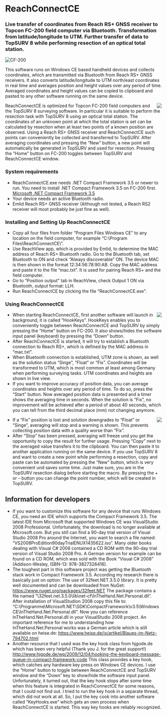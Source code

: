 # ReachConnectCE
### Live transfer of coordinates from Reach RS+ GNSS receiver to Topcon FC-200 field computer via Bluetooth. Transformation from latitude/longitude to UTM. Further transfer of data to TopSURV 8 while performing resection of an optical total station.

![CF-200](https://user-images.githubusercontent.com/21182528/65868490-a1b3b300-e378-11e9-9165-5073fd31eb14.jpg)

This software runs on Windows CE based handheld devices and collects coordinates, which are transmitted via Bluetooth from Reach RS+ GNSS receivers. It also converts latitude/longitude to UTM north/east coordinates in real time and averages position and height values over any period of time. Averaged coordinates and height values can be copied to clipboard and pasted to any other software running on the same device.

<img align="right" src="https://user-images.githubusercontent.com/21182528/65906050-0a734d80-e3c2-11e9-8821-81d46e5e0385.jpeg">
ReachConnectCE is optimized for Topcon FC-200 field computers and the TopSURV 8 surveying software. In particular it is suitable to perform the resection task with TopSURV 8 using an optical total station. The coordinates of an unknown point at which the total station is set can be calculated by resection when at least two points of a known position are observed. Using a Reach RS+ GNSS receiver and ReachConnectCE such points can conveniently be collected and transferred to TopSURV. After averaging coordinates und pressing the “New” button, a new point will automatically be generated in TopSURV and used for resection. Pressing the “Home” button on FC-200 toggles between TopSURV and ReachConnectCE window.

### System requirements
* ReachConnectCE.exe needs .NET Compact Framework 3.5 or newer to run. You need to install .NET Compact Framework 3.5 on FC-200 first. [Microsoft .NET Compact Framework 3.5](https://www.microsoft.com/en-us/download/details.aspx?id=65)
* Your device needs an active Bluetooth radio.
* Emlid Reach RS+ GNSS receiver (Although not tested, a Reach RS2 receiver will most probably be just fine as well).

### Installing and Setting Up ReachConnectCE
* Copy all four files from folder “Program Files Windows CE” to any location on the field computer, for example “C:\Program Files\ReachConnectCE\”.
* Use ReachView app, which is provided by Emlid, to determine the MAC address of Reach RS+ Bluetooth radio. Go to the Bluetooth tab, set Bluetooth to ON and check “Always discoverable” ON. The device MAC is then shown in the format 12:34:56:78:90:AB. Copy the MAC address and paste it to the file “mac.txt”. It is used for pairing Reach RS+ and the field computer.
* Go to “Position output” tab in ReachView, check Output 1 ON via Bluetooth, output format: LLH.
* Run ReachConnectCE by clicking the file "ReachConnectCE.exe".

### Using ReachConnectCE

<img align="right" src="https://user-images.githubusercontent.com/21182528/65905332-aa2fdc00-e3c0-11e9-8dcd-bec897433348.jpg">

* When starting ReachConnectCE, first another software will launch in background, it is called “HookKeys”. HookKeys enables you to conveniently toggle between ReachConnectCE and TopSURV by simply pressing the “Home” button on FC-200. It also shows/hides the software input panel (keyboard) by pressing the “Down” button.
* After ReachConnectCE is started, it will try to establish a Bluetooth connection to Reach RS+, which is defined by the MAC address in “mac.txt”.
* When Bluetooth connection is established, UTM zone is shown, as well as the solution status “Singe”, “Float” or “Fix”. Coordinates will be transformed to UTM, which is most common at least among Germany when performing surveying tasks. UTM coordinates and heights are shown in live view.
* If you want to improve accuracy of position data, you can average coordinates and heights over any period of time. To do so, press the “Start” button. Now averaged position data is presented and a timer shows the averaging time in seconds. When the solution is “Fix”, no improvement will be achieved after a period of about 40 seconds, which you can tell from the third decimal place (mm) not changing anymore.

<img align="right" src="https://user-images.githubusercontent.com/21182528/65902356-879ac480-e3ba-11e9-8b6a-19cd81ec447f.jpg">

* If a “Fix” position is lost and solution downgrades to “Float” or “Singe”, averaging will stop and a warning is shown. This prevents collecting position data with a quality worse than “Fix”.
* After “Stop” has been pressed, averaging will freeze und you get the opportunity to copy the result for further usage. Pressing “Copy” next to the averaged value transfers it to the clipboard. You can then paste it to another application running on the same device. If you use TopSURV 8 and want to create a new point while performing a resection, copy and paste can be automated by pressing the “New” button, which is very convenient und saves some time. Just make sure, you are in the TopSURV resection dialog before starting the macro. By pressing the + or – button you can change the point number, which will be created in TopSURV.

## Information for developers
* If you want to customize this software for any device that runs Windows CE, you need an IDE which supports the Compact Framework 3.5. The latest IDE from Microsoft that supported Windows CE was VisualStudio 2008 Professional. Unfortunately, the download is no longer available at Microsoft.com. But you still can find a 90-day trial version of Visual Studio 2008 Pro around the Internet, you want to search a file named: “VS2008ProEdition90dayTrialENUX1435622.iso”. Many older books dealing with Visual C# 2008 contained a CD ROM with the 90-day trial version of Visual Studio 2008 Pro. A German version for example can be found on a CD ROM, which was sold with the Book “Visual C# 2008” (Addison-Wesley, ISBN-13: 978-3827326416).
* The toughest part in this software project was getting the Bluetooth stack work in Compact Framework 3.5. According my research there is basically just on option: The use of 32feet.NET.3.5.0 library. It is pretty well documented and can be downloaded from NuGet:
https://www.nuget.org/packages/32feet.NET
The package contains a file named “\32feet.net.3.5.0\lib\net-cf\InTheHand.Net.Personal.dll”. After installation of VisualStudion 2008 copy this file to: “C:\Programme\Microsoft.NET\SDK\CompactFramework\v3.5\WindowsCE\InTheHand.Net.Personal.dll”. Now you can reference InTheHand.Net.Personal.dll in your VisualStudio 2008 project.
An important reference for me to understanding how InTheHand.Net.Personal works was a German article which is still available on heise.de: https://www.heise.de/ix/artikel/Blaues-im-Netz-794702.html
* Another resource that I used was the key hook class from hjgode.de which has been very helpful (Thank you J. for the great support!) http://www.hjgode.de/wp/2009/12/04/hooking-the-keyboard-message-queue-in-compact-framework-code This class provides a key hook, which catches any hardware key press on Windows CE devices. I use the “Home” button to toggle between ReachConnectCE and TopSURV window and the “Down” key to show/hide the software input panel. Unfortunately, it turned out, that the key hook stops after some time when this feature is integrated in ReachConnectCE for some reasons, that I could not find out. I tried to run the key hook in a separate thread, which did not work at all. So, I put the key cook into another software called “KeyHooks.exe” which gets an own process when ReachConnectCE is started. This way key hooks are reliably recognized. 



